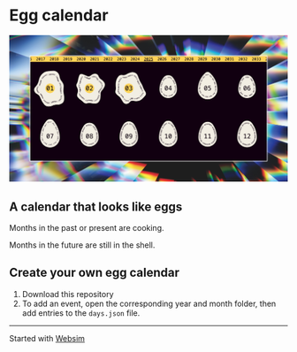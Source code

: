 # Egg calendar

![Screenshot](/screenshots/202503.jpg)

## A calendar that looks like eggs

Months in the past or present are cooking.

Months in the future are still in the shell.

## Create your own egg calendar

1. Download this repository
2. To add an event, open the corresponding year and month folder, then add entries to the `days.json` file.

---

Started with [Websim](https://websim.ai/@rileyjshaw/egg-calendar/)
